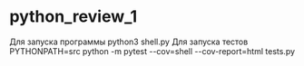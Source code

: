 # python_review_1

Для запуска программы python3 shell.py
Для запуска тестов PYTHONPATH=src python -m pytest --cov=shell --cov-report=html tests.py
